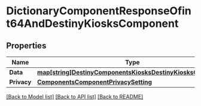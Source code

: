 # DictionaryComponentResponseOfint64AndDestinyKiosksComponent

## Properties
Name | Type | Description | Notes
------------ | ------------- | ------------- | -------------
**Data** | [**map[string]DestinyComponentsKiosksDestinyKiosksComponent**](Destiny.Components.Kiosks.DestinyKiosksComponent.md) |  | [optional] 
**Privacy** | [**ComponentsComponentPrivacySetting**](Components.ComponentPrivacySetting.md) |  | [optional] 

[[Back to Model list]](../README.md#documentation-for-models) [[Back to API list]](../README.md#documentation-for-api-endpoints) [[Back to README]](../README.md)


